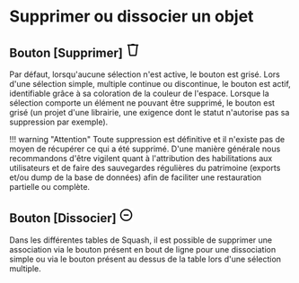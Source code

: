 # Supprimer ou dissocier un objet

## Bouton [Supprimer] ![icone de suppression](resources/delete.png)

Par défaut, lorsqu'aucune sélection n'est active, le bouton est grisé.
Lors d'une sélection simple, multiple continue ou discontinue, le bouton est actif, identifiable grâce à sa coloration de la couleur de l'espace. Lorsque la sélection comporte un élément ne pouvant être supprimé, le bouton est grisé (un projet d'une librairie, une exigence dont le statut n'autorise pas sa suppression par exemple).

!!! warning "Attention" Toute suppression est définitive et il n'existe pas de moyen de récupérer ce qui a été supprimé. D'une manière générale nous recommandons d'être vigilent quant à l'attribution des habilitations aux utilisateurs et de faire des sauvegardes régulières du patrimoine (exports et/ou dump de la base de données) afin de faciliter une restauration partielle ou complète.


## Bouton [Dissocier] ![icone de dissociation](resources/unlike.png)
Dans les différentes tables de Squash, il est possible de supprimer une association via le bouton présent en bout de ligne pour une dissociation simple ou via le bouton présent au dessus de la table lors d'une sélection multiple.

<!--stackedit_data:
eyJoaXN0b3J5IjpbLTkyNTEzNzk5LDEyMjQwNzc3MCwxMjUxNT
M5MDkyLC04MzY4MjE5OTVdfQ==
-->
